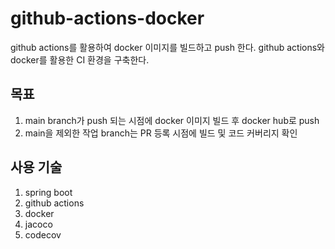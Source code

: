 # github-actions-docker

github actions를 활용하여 docker 이미지를 빌드하고 push 한다. github actions와 docker를 활용한 CI 환경을 구축한다.

## 목표
 1. main branch가 push 되는 시점에 docker 이미지 빌드 후 docker hub로 push
 2. main을 제외한 작업 branch는 PR 등록 시점에 빌드 및 코드 커버리지 확인

## 사용 기술
 1. spring boot
 2. github actions
 3. docker
 4. jacoco
 5. codecov